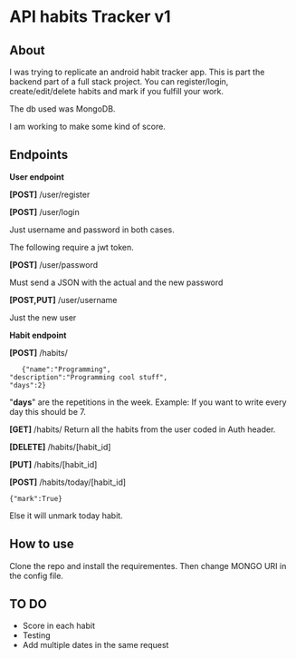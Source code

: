 # API habits Tracker v1

## About

I was trying to replicate an android habit tracker app. This is part the backend part of a full stack project. You can register/login, create/edit/delete habits and mark if you fulfill your work.

The db used was MongoDB.

I am working to make some kind of score.

## Endpoints

**User endpoint**

**[POST]** /user/register

**[POST]** /user/login

Just username and password in both cases.

The following require a jwt token.

**[POST]** /user/password

Must send a JSON with the actual and the new password

**[POST,PUT]** /user/username

Just the new user

**Habit endpoint**

**[POST]** /habits/

       {"name":"Programming",
    "description":"Programming cool stuff",
    "days":2}

"**days**" are the repetitions in the week.
Example: If you want to write every day this should be 7.

**[GET]** /habits/
Return all the habits from the user coded in Auth header.

**[DELETE]** /habits/[habit_id]

**[PUT]** /habits/[habit_id]

**[POST]** /habits/today/[habit_id]

    {"mark":True}

Else it will unmark today habit.

## How to use

Clone the repo and install the requirementes. Then change MONGO URI in the config file.

## TO DO

- Score in each habit
- Testing
- Add multiple dates in the same request
